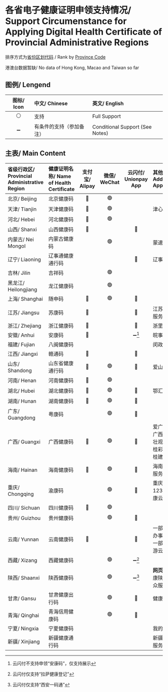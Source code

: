 # 各省电子健康证明申领支持情况/ Support Circumenstance for Applying Digital Health Certificate of Provincial Administrative Regions

排序方式为[省份区划代码](https://www.zhihu.com/question/47054184/answer/364140115) / Rank by [Province Code](https://www.zhihu.com/question/47054184/answer/364140115)

港澳台数据暂缺/ No data of Hong Kong, Macao and Taiwan so far 

## 图例/ Lengend

| 图标/ Icon | 中文/ Chinese | 英文/ English |
| :-: | :- | :- |
| ⚪ | 支持 | Full Support |
| ➖ | 有条件的支持（参加备注） | Conditional Support (See Notes) |

## 主表/ Main Content

| 省级行政区/ Provincial Administrative Region | 健康证明名称/ Name of Health Certificate | 支付宝/ Alipay | 微信/ WeChat | 云闪付/ Unionpay App | 其他/ Additional Apps |
| :- | :- | :-: | :-: | :-: | :- |
| 北京/ Beijing | 北京健康码 | 🔵 | 🟢 | | |
| 天津/ Tianjin | 天津健康码 | 🔵 | 🟢 | | 津心办 |
| 河北/ Hebei | 河北健康码 | 🔵 | 🟢 | | |
| 山西/ Shanxi | 山西健康码 | 🔵 | | 🔴 | |
| 内蒙古/ Nei Mongol | 内蒙古健康码 | | 🟢 | | 蒙速办 |
| 辽宁/ Liaoning | 辽事通健康通行码 | | | 🔴 | 辽事通 |
| 吉林/ Jilin | 吉祥码 | | 🟢 | | |
| 黑龙江/ Heilongjiang | 龙江健康码 | | 🟢 | | |
| 上海/ Shanghai | 随申码 | 🔵 | 🟢 | 🔴 | |
| 江苏/ Jiangsu | 苏康码 | 🔵 | | 🔴 | 江苏政务服务 |
| 浙江/ Zhejiang | 浙江健康码 | 🔵 | | 🔴 | 浙里办 |
| 安徽/ Anhui | 安康码 | 🔵 | | ➖[^ah] | 皖事通 |
| 福建/ Fujian | 八闽健康码 | | | | 闵政通 |
| 江西/ Jiangxi | 赣通码 | 🔵 | | 🔴 | |
| 山东/ Shandong | 山东省健康通行码 | 🔵 | 🟢 | 🔴 | 爱山东 |
| 河南/ Henan | 河南健康码 | 🔵 | 🟢 | | |
| 湖北/ Hubei | 湖北健康码 | 🔵 | 🟢 | 🔴 | 鄂汇办 |
| 湖南/ Hunan | 湖南健康码 | 🔵 | 🟢 | 🔴 | |
| 广东/ Guangdong | 粤康码 | | 🟢 | 🔴 | |
| 广西/ Guangxi | 广西健康码 | 🔵 | 🟢 | 🔴 | 爱广西、广西云、壮观、八桂彩云、桂建通 |
| 海南/ Hainan | 海南健康码 | 🔵 | 🟢 | 🔴 | 海南政务服务 |
| 重庆/ Chongqing | 渝康码 | | 🟢 | 🔴| 重庆12320健康云 |
| 四川/ Sichuan | 四川健康码 | 🔵 | 🟢 | | |
| 贵州/ Guizhou | 贵州健康码 | | 🟢 | 🔴 | |
| 云南/ Yunnan | 云南健康码 | 🔵 | | 🔴 | 一部手机办事通、一部手机游云南 |
| 西藏/ Xizang | 西藏健康码 | | 🟢 | ➖[^xz] | |
| 陕西/ Shaanxi | 陕西健康码 | | 🟢 | ➖[^sx] | **网页**、健康陕西公众服务 |
| 甘肃/ Gansu | 甘肃健康出行码 | | 🟢 | 🔴 | 健康甘肃 |
| 青海/ Qinghai | 青海信用健康码 | | 🟢 | 🔴 | |
| 宁夏/ Ningxia | 宁夏健康码 | | | | 我的宁夏 |
| 新疆/ Xinjiang | 新疆健康通行码 | | | | 新疆政务服务 |

[^ah]: 云闪付不支持申领“安康码”，仅支持展示
[^xz]: 云闪付仅支持“拉萨健康登记”
[^sx]: 云闪付仅支持“西安一码通”
